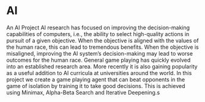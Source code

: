 # AI
An AI Project
AI research has focused on improving the decision-making capabilities of computers, i.e., the ability to select high-quality actions in pursuit of a given objective. When the objective is aligned with the values of the human race, this can lead to tremendous benefits. When the objective is misaligned, improving the AI system’s decision-making may lead to worse outcomes for the human race. 
General game playing has quickly evolved into an established research area. More recently it is also gaining popularity as a useful addition to AI curricula at universities around the world.
In this project we create a game playing agent that can beat opponents in the game of isolation by training it to take good decisions. This is achieved using Minimax, Alpha-Beta Search and Iterative Deepening.s
